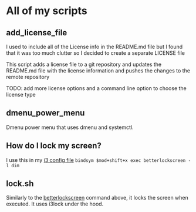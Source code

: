 # All of my scripts

## add_license_file

I used to include all of the License info in the README.md file but I found that it was too much clutter so I decided to create a separate LICENSE file

This script adds a license file to a git repository and updates the README.md file with the license information and pushes the changes to the remote repository

TODO: add more license options and a command line option to choose the license type

## dmenu_power_menu 

Dmenu power menu that uses dmenu and systemctl. 

## How do I lock my screen?

I use this in my [i3 config file](../i3wm/config/config)
```bindsym $mod+shift+x exec betterlockscreen -l dim```

## lock.sh 

Similarly to the [betterlockscreen](https://github.com/betterlockscreen/betterlockscreen) command above, it locks the screen when executed. It uses i3lock under the hood. 
